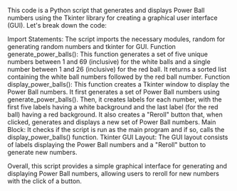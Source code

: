 This code is a Python script that generates and displays Power Ball numbers using the Tkinter library for creating a graphical user interface (GUI). Let's break down the code:

Import Statements: The script imports the necessary modules, random for generating random numbers and tkinter for GUI.
Function generate_power_balls(): This function generates a set of five unique numbers between 1 and 69 (inclusive) for the white balls and a single number between 1 and 26 (inclusive) for the red ball. It returns a sorted list containing the white ball numbers followed by the red ball number.
Function display_power_balls(): This function creates a Tkinter window to display the Power Ball numbers. It first generates a set of Power Ball numbers using generate_power_balls(). Then, it creates labels for each number, with the first five labels having a white background and the last label (for the red ball) having a red background. It also creates a "Reroll" button that, when clicked, generates and displays a new set of Power Ball numbers.
Main Block: It checks if the script is run as the main program and if so, calls the display_power_balls() function.
Tkinter GUI Layout: The GUI layout consists of labels displaying the Power Ball numbers and a "Reroll" button to generate new numbers.

Overall, this script provides a simple graphical interface for generating and displaying Power Ball numbers, allowing users to reroll for new numbers with the click of a button.





